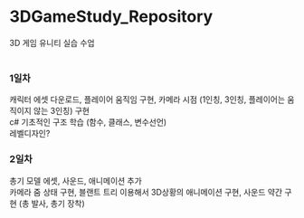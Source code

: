 # 3DGameStudy_Repository
 3D 게임 유니티 실습 수업
</br></br>

### 1일차
캐릭터 에셋 다운로드, 플레이어 움직임 구현, 카메라 시점 (1인칭, 3인칭, 플레이어는 움직이지 않는 3인칭) 구현
</br>
c# 기초적인 구조 학습 (함수, 클래스, 변수선언)
</br>
레벨디자인?

### 2일차
총기 모델 에셋, 사운드, 애니메이션 추가
</br>
카메라 줌 상태 구현, 블랜트 트리 이용해서 3D상황의 애니메이션 구현, 사운드 약간 구현 (총 발사, 총기 장착)
